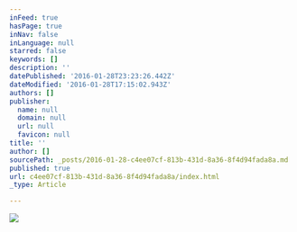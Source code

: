 ```yaml
---
inFeed: true
hasPage: true
inNav: false
inLanguage: null
starred: false
keywords: []
description: ''
datePublished: '2016-01-28T23:23:26.442Z'
dateModified: '2016-01-28T17:15:02.943Z'
authors: []
publisher:
  name: null
  domain: null
  url: null
  favicon: null
title: ''
author: []
sourcePath: _posts/2016-01-28-c4ee07cf-813b-431d-8a36-8f4d94fada8a.md
published: true
url: c4ee07cf-813b-431d-8a36-8f4d94fada8a/index.html
_type: Article

---
```

![](https://the-grid-user-content.s3-us-west-2.amazonaws.com/3fec9d27-d335-4bc9-afbf-e72c19180a4e.jpg)